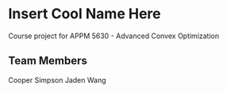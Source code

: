 # Insert Cool Name Here
Course project for APPM 5630 - Advanced Convex Optimization

## Team Members
Cooper Simpson 
Jaden Wang
